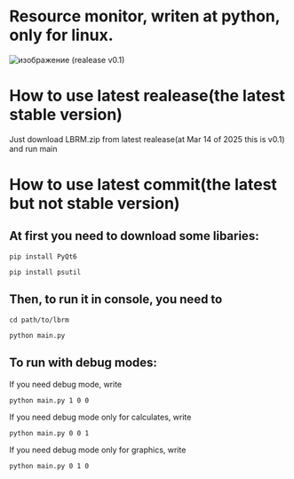 # Resource monitor, writen at python, only for linux.
![изображение](https://github.com/user-attachments/assets/dcc4f121-8db7-446d-b3c1-3aec00da4dbb)
(realease v0.1)
# How to use latest realease(the latest stable version)

Just download LBRM.zip from latest realease(at Mar 14 of 2025 this is v0.1) and run main

# How to use latest commit(the latest but not stable version)

## At first you need to download some libaries:

`pip install PyQt6`

`pip install psutil`
## Then, to run it in console, you need to

`cd path/to/lbrm`

`python main.py`

## To run with debug modes:

If you need debug mode, write 

`python main.py 1 0 0`

If you need debug mode only for calculates, write

`python main.py 0 0 1`

If you need debug mode only for graphics, write

`python main.py 0 1 0`



